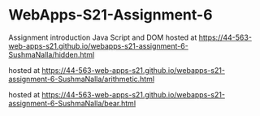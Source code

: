 # WebApps-S21-Assignment-6
Assignment introduction Java Script and DOM
hosted at https://44-563-web-apps-s21.github.io/webapps-s21-assignment-6-SushmaNalla/hidden.html

hosted at https://44-563-web-apps-s21.github.io/webapps-s21-assignment-6-SushmaNalla/arithmetic.html

hosted at https://44-563-web-apps-s21.github.io/webapps-s21-assignment-6-SushmaNalla/bear.html